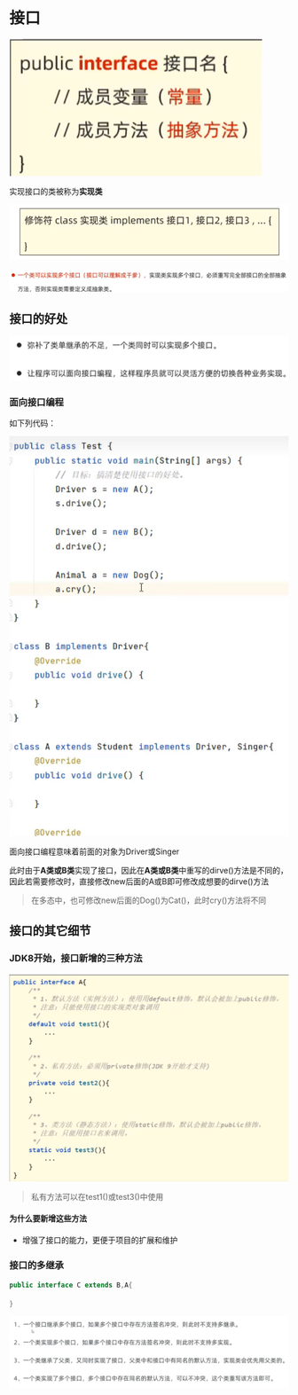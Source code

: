 # 接口

![](images/2024-03-17-16-30-15.png)

实现接口的类被称为**实现类**

![](images/2024-03-17-16-41-23.png)

![](images/2024-03-17-16-41-36.png)

## 接口的好处

![](images/2024-03-17-16-43-46.png)

### 面向接口编程

如下列代码：

![](images/2024-03-17-16-50-28.png)

面向接口编程意味着前面的对象为Driver或Singer

此时由于**A类或B类**实现了接口，因此在**A类或B类**中重写的dirve()方法是不同的，因此若需要修改时，直接修改new后面的A或B即可修改成想要的dirve()方法

>在多态中，也可修改new后面的Dog()为Cat()，此时cry()方法将不同

## 接口的其它细节

### JDK8开始，接口新增的三种方法

![](images/2024-03-17-21-24-51.png)

>私有方法可以在test1()或test3()中使用

#### 为什么要新增这些方法

* 增强了接口的能力，更便于项目的扩展和维护

### 接口的多继承

```java
public interface C extends B,A{

}
```

![](images/2024-03-17-22-15-08.png)

